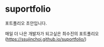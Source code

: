 # suportfolio
포트폴리오 초안입니다.

매일 더 나은 개발자가 되고싶은 최수진의 포트폴리오 (https://ssujinchoi.github.io/suportfolio/)
